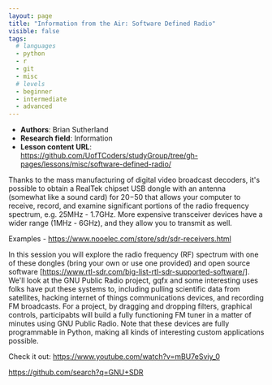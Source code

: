 ```yaml
---
layout: page
title: "Information from the Air: Software Defined Radio"
visible: false
tags:
  # languages
  - python
  - r
  - git
  - misc
  # levels
  - beginner
  - intermediate
  - advanced
---
```

<!-- change visible to true if you want it on the site -->
<!-- remove any tags listed above that are not relevant -->

 - **Authors**: Brian Sutherland
 - **Research field**: Information
 - **Lesson content URL**: https://github.com/UofTCoders/studyGroup/tree/gh-pages/lessons/misc/software-defined-radio/

Thanks to the mass manufacturing of digital video broadcast decoders, it's possible to obtain a RealTek chipset USB dongle with an antenna (somewhat like a sound card) for $20-$50 that allows your computer to receive, record, and examine significant portions of the radio frequency spectrum, e.g. 25MHz - 1.7GHz.  More expensive transceiver devices have a wider range (1MHz - 6GHz), and they allow you to transmit as well.

Examples -
https://www.nooelec.com/store/sdr/sdr-receivers.html


In this session you will explore the radio frequency (RF) spectrum with one of these dongles (bring your own or use one provided) and open source software [https://www.rtl-sdr.com/big-list-rtl-sdr-supported-software/].  We'll look at the GNU Public Radio project, gqfx and some interesting uses folks have put these systems to, including pulling scientific data from satellites, hacking internet of things communications devices, and recording FM broadcasts.  For a project, by dragging and dropping filters, graphical controls, participabts will build a fully functioning FM tuner in a matter of minutes using GNU Public Radio.  Note that these devices are fully programmable in Python, making all kinds of interesting custom applications possible.


Check it out:
https://www.youtube.com/watch?v=mBU7eSviy_0


https://github.com/search?q=GNU+SDR


